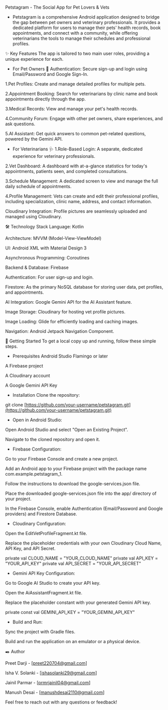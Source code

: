 Petstagram - The Social App for Pet Lovers & Vets

- Petstagram is a comprehensive Android application designed to bridge the gap between pet owners and veterinary professionals. It provides a dedicated platform for users to manage their pets' health records, book appointments, and connect with a community, while offering veterinarians the tools to manage their schedules and professional profiles.

✨ Key Features
The app is tailored to two main user roles, providing a unique experience for each.

- For Pet Owners 🐾
Authentication: Secure sign-up and login using Email/Password and Google Sign-In.

1.Pet Profiles: Create and manage detailed profiles for multiple pets.

2.Appointment Booking: Search for veterinarians by clinic name and book appointments directly through the app.

3.Medical Records: View and manage your pet's health records.

4.Community Forum: Engage with other pet owners, share experiences, and ask questions.

5.AI Assistant: Get quick answers to common pet-related questions, powered by the Gemini API.

- For Veterinarians 🩺
1.Role-Based Login: A separate, dedicated experience for veterinary professionals.

2.Vet Dashboard: A dashboard with at-a-glance statistics for today's appointments, patients seen, and completed consultations.

3.Schedule Management: A dedicated screen to view and manage the full daily schedule of appointments.

4.Profile Management: Vets can create and edit their professional profiles, including specialization, clinic name, address, and contact information.

Cloudinary Integration: Profile pictures are seamlessly uploaded and managed using Cloudinary.

🛠️ Technology Stack
Language: Kotlin

Architecture: MVVM (Model-View-ViewModel)

UI: Android XML with Material Design 3

Asynchronous Programming: Coroutines

Backend & Database: Firebase

Authentication: For user sign-up and login.

Firestore: As the primary NoSQL database for storing user data, pet profiles, and appointments.

AI Integration: Google Gemini API for the AI Assistant feature.

Image Storage: Cloudinary for hosting vet profile pictures.

Image Loading: Glide for efficiently loading and caching images.

Navigation: Android Jetpack Navigation Component.

🚀 Getting Started
To get a local copy up and running, follow these simple steps.

- Prerequisites
Android Studio Flamingo or later

A Firebase project

A Cloudinary account

A Google Gemini API Key

- Installation
Clone the repository:

git clone [https://github.com/your-username/petstagram.git](https://github.com/your-username/petstagram.git)

- Open in Android Studio:

Open Android Studio and select "Open an Existing Project".

Navigate to the cloned repository and open it.

- Firebase Configuration:

Go to your Firebase Console and create a new project.

Add an Android app to your Firebase project with the package name com.example.petstagram_1.

Follow the instructions to download the google-services.json file.

Place the downloaded google-services.json file into the app/ directory of your project.

In the Firebase Console, enable Authentication (Email/Password and Google providers) and Firestore Database.

- Cloudinary Configuration:

Open the EditVetProfileFragment.kt file.

Replace the placeholder credentials with your own Cloudinary Cloud Name, API Key, and API Secret.

private val CLOUD_NAME = "YOUR_CLOUD_NAME"
private val API_KEY = "YOUR_API_KEY"
private val API_SECRET = "YOUR_API_SECRET"

- Gemini API Key Configuration:

Go to Google AI Studio to create your API key.

Open the AiAssistantFragment.kt file.

Replace the placeholder constant with your generated Gemini API key.

private const val GEMINI_API_KEY = "YOUR_GEMINI_API_KEY"

- Build and Run:

Sync the project with Gradle files.

Build and run the application on an emulator or a physical device.

✒️ Author

Preet Darji - [preet220704@gmail.com]

Isha V. Solanki - [ishasolanki29@gmail.com]

Jainil Parmar - [prmrjainil04@gmail.com]

Manush Desai - [manushdesai2110@gmail.com]

Feel free to reach out with any questions or feedback!
